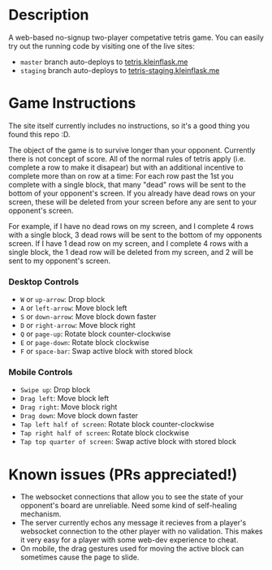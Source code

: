 # Description
A web-based no-signup two-player competative tetris game. You can easily try out the running code by
visiting one of the live sites: 
- `master` branch auto-deploys to [tetris.kleinflask.me](https://tetris.kleinflask.me/)
- `staging` branch auto-deploys to [tetris-staging.kleinflask.me](https://tetris-staging.kleinflask.me/)

# Game Instructions
The site itself currently includes no instructions, so it's a good thing you found this repo :D.

The object of the game is to survive longer than your opponent. Currently there is not concept of score.
All of the normal rules of tetris apply (i.e. complete a row to make it disapear) but with an additional 
incentive to complete more than on row at a time: For each row past the 1st you complete with a single
block, that many "dead" rows will be sent to the bottom of your opponent's screen. If you already have 
dead rows on your screen, these will be deleted from your screen before any are sent to your opponent's 
screen. 

For example, if I have no dead rows on my screen, and I complete 4 rows with a single block, 3
dead rows will be sent to the bottom of my opponents screen. If I have 1 dead row on my screen, and I 
complete 4 rows with a single block, the 1 dead row will be deleted from my screen, and 2 will be sent
to my opponent's screen.

### Desktop Controls
- `W` or `up-arrow`: Drop block
- `A` or `left-arrow`: Move block left
- `S` or `down-arrow`: Move block down faster
- `D` or `right-arrow`: Move block right 
- `Q` or `page-up`: Rotate block counter-clockwise
- `E` or `page-down`: Rotate block clockwise
- `F` or `space-bar`: Swap active block with stored block

### Mobile Controls
- `Swipe up`: Drop block
- `Drag left`: Move block left
- `Drag right`: Move block right 
- `Drag down`: Move block down faster
- `Tap left half of screen`: Rotate block counter-clockwise
- `Tap right half of screen`: Rotate block clockwise
- `Tap top quarter of screen`: Swap active block with stored block

# Known issues (PRs appreciated!)
- The websocket connections that allow you to see the state of your opponent's board are unreliable.
  Need some kind of self-healing mechanism.
- The server currently echos any message it recieves from a player's websocket connection to the other
  player with no validation. This makes it very easy for a player with some web-dev experience to cheat.
- On mobile, the drag gestures used for moving the active block can sometimes cause the page to slide.